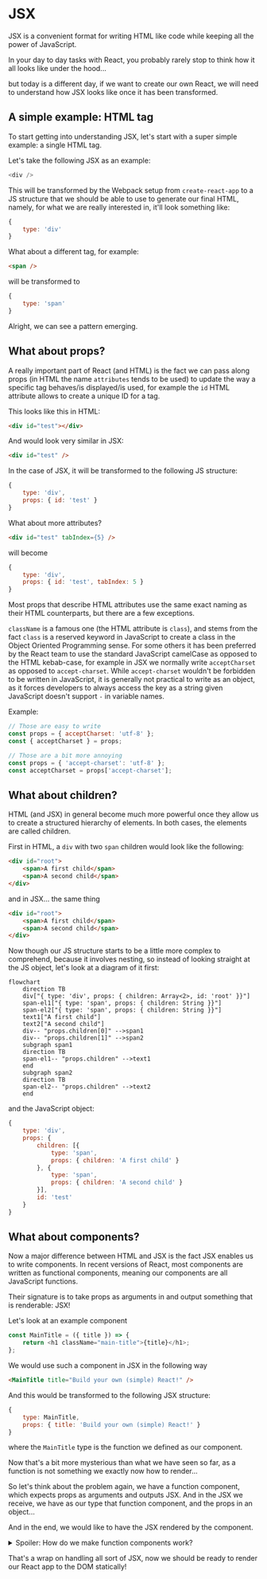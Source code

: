 # JSX

JSX is a convenient format for writing HTML like code while keeping all the power of JavaScript.

In your day to day tasks with React, you probably rarely stop to think how it all looks like under the hood...

but today is a different day, if we want to create our own React, we will need to understand how JSX looks like once it has been
transformed.

## A simple example: HTML tag

To start getting into understanding JSX, let's start with a super simple example: a single HTML tag.

Let's take the following JSX as an example:
```js
<div />
```

This will be transformed by the Webpack setup from `create-react-app` to a JS structure that we should be able to use to generate our final HTML, namely, for what we are really interested in, it'll look something like:

```js
{
    type: 'div'
}
```

What about a different tag, for example:
```html
<span />
```

will be transformed to

```js
{
    type: 'span'
}
```

Alright, we can see a pattern emerging.


## What about props?

A really important part of React (and HTML) is the fact we can pass along props (in HTML the name `attributes` tends to be used) to update the way a specific tag behaves/is displayed/is used, for example the `id` HTML attribute allows to create a unique ID for a tag.

This looks like this in HTML:
```html
<div id="test"></div>
```

And would look very similar in JSX:
```html
<div id="test" />
```

In the case of JSX, it will be transformed to the following JS structure:

```js
{
    type: 'div',
    props: { id: 'test' }
}
```

What about more attributes?

```html
<div id="test" tabIndex={5} />
```

will become 

```js
{
    type: 'div',
    props: { id: 'test', tabIndex: 5 }
}
```

Most props that describe HTML attributes use the same exact naming as their HTML counterparts, but there are a few exceptions.

`className` is a famous one (the HTML attribute is `class`), and stems from the fact `class` is a reserved keyword in JavaScript to create a class in the Object Oriented Programming sense.
For some others it has been preferred by the React team to use the standard JavaScript camelCase as opposed to the HTML kebab-case, for example in JSX we normally write `acceptCharset` as opposed to `accept-charset`.
While `accept-charset` wouldn't be forbidden to be written in JavaScript, it is generally not practical to write as an object, as it forces developers to always access the key as a string given JavaScript doesn't support `-` in variable names.

Example:
```js
// Those are easy to write
const props = { acceptCharset: 'utf-8' };
const { acceptCharset } = props;

// Those are a bit more annoying
const props = { 'accept-charset': 'utf-8' };
const acceptCharset = props['accept-charset'];
```

## What about children?

HTML (and JSX) in general become much more powerful once they allow us to create a structured hierarchy of elements.
In both cases, the elements are called children.

First in HTML, a `div` with two `span` children would look like the following:
```html
<div id="root">
    <span>A first child</span>
    <span>A second child</span>
</div>
```

and in JSX... the same thing
```html
<div id="root">
    <span>A first child</span>
    <span>A second child</span>
</div>
```

Now though our JS structure starts to be a little more complex to comprehend, because it involves nesting, so instead of looking straight at the JS object, let's look at a diagram of it first:

```mermaid
flowchart 
    direction TB
    div["{ type: 'div', props: { children: Array<2>, id: 'root' }}"]
    span-el1["{ type: 'span', props: { children: String }}"]
    span-el2["{ type: 'span', props: { children: String }}"]
    text1["A first child"]
    text2["A second child"]
    div-- "props.children[0]" -->span1
    div-- "props.children[1]" -->span2
    subgraph span1
    direction TB
    span-el1-- "props.children" -->text1
    end
    subgraph span2
    direction TB
    span-el2-- "props.children" -->text2
    end
```

and the JavaScript object:

```js
{
    type: 'div',
    props: {
        children: [{
            type: 'span',
            props: { children: 'A first child' }
        }, {
            type: 'span',
            props: { children: 'A second child' }
        }],
        id: 'test'
    }
}
```

## What about components?

Now a major difference between HTML and JSX is the fact JSX enables us to write components.
In recent versions of React, most components are written as functional components, meaning our components are all JavaScript functions.

Their signature is to take props as arguments in and output something that is renderable: JSX!

Let's look at an example component

```js
const MainTitle = ({ title }) => {
    return <h1 className="main-title">{title}</h1>;
};
```

We would use such a component in JSX in the following way

```html
<MainTitle title="Build your own (simple) React!" />
```

And this would be transformed to the following JSX structure:

```js
{
    type: MainTitle,
    props: { title: 'Build your own (simple) React!' }
}
```

where the `MainTitle` type is the function we defined as our component.

Now that's a bit more mysterious than what we have seen so far, as a function is not something we exactly now how to render...

So let's think about the problem again, we have a function component, which expects props as arguments and outputs JSX.
And in the JSX we receive, we have as our type that function component, and the props in an object...

And in the end, we would like to have the JSX rendered by the component.

<details>
    <summary>Spoiler: How do we make function components work?</summary>

    What if we just called the function with the props from the object returned by the JSX parser?

```js
    const jsxForAComponent = <MainTitle title="Build your own (simple) React!" />;
    console.log(jsxForAComponent);
    /*
    logs
    {
        type: MainTitle,
        props: { title: 'Build your own (simple) React!' }
    }
    */
    const FunctionComponent = jsxForAComponent.type;
    const componentChildren = FunctionComponent(jsxForAComponent.props);
    console.log(componentChildren);
    /*
    logs
    {
        type: 'h1',
        props: { children: 'Build your own (simple) React!', className: 'main-title' }
    }
    */
```
</details>

That's a wrap on handling all sort of JSX, now we should be ready to render our React app to the DOM statically!